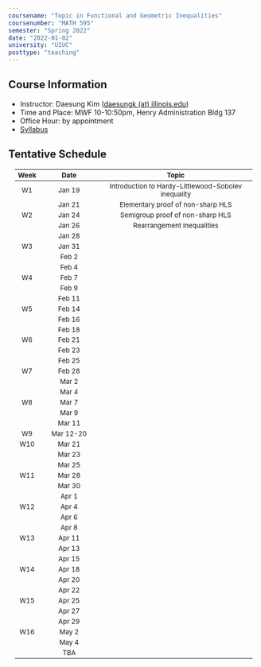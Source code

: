 ```yaml
---
coursename: "Topic in Functional and Geometric Inequalities"
coursenumber: "MATH 595"
semester: "Spring 2022"
date: "2022-01-02"
university: "UIUC"
posttype: "teaching"
---
```


## Course Information 
- Instructor: Daesung Kim ([daesungk (at) illinois.edu](mailto:daesungk@illinois.edu))
- Time and Place: MWF 10-10:50pm, Henry Administration Bldg 137
- Office Hour: by appointment
- [Syllabus](math595-syllabus.pdf)


## Tentative Schedule 
| Week | Date      | Topic                                               |
| ---  | ---       | ---                                                 |
| W1   | Jan 19    | Introduction to Hardy-Littlewood-Sobolev inequality |
|      | Jan 21    | Elementary proof of non-sharp HLS                   |
| W2   | Jan 24    | Semigroup proof of non-sharp HLS                    |
|      | Jan 26    | Rearrangement inequalities                          |
|      | Jan 28    |                                                     |
| W3   | Jan 31    |                                                     |
|      | Feb 2     |                                                     |
|      | Feb 4     |                                                     |
| W4   | Feb 7     |                                                     |
|      | Feb 9     |                                                     |
|      | Feb 11    |                                                     |
| W5   | Feb 14    |                                                     |
|      | Feb 16    |                                                     |
|      | Feb 18    |                                                     |
| W6   | Feb 21    |                                                     |
|      | Feb 23    |                                                     |
|      | Feb 25    |                                                     |
| W7   | Feb 28    |                                                     |
|      | Mar 2     |                                                     |
|      | Mar 4     |                                                     |
| W8   | Mar 7     |                                                     |
|      | Mar 9     |                                                     |
|      | Mar 11    |                                                     |
| W9   | Mar 12-20 |                                                     |
| W10  | Mar 21    |                                                     |
|      | Mar 23    |                                                     |
|      | Mar 25    |                                                     |
| W11  | Mar 28    |                                                     |
|      | Mar 30    |                                                     |
|      | Apr 1     |                                                     |
| W12  | Apr 4     |                                                     |
|      | Apr 6     |                                                     |
|      | Apr 8     |                                                     |
| W13  | Apr 11    |                                                     |
|      | Apr 13    |                                                     |
|      | Apr 15    |                                                     |
| W14  | Apr 18    |                                                     |
|      | Apr 20    |                                                     |
|      | Apr 22    |                                                     |
| W15  | Apr 25    |                                                     |
|      | Apr 27    |                                                     |
|      | Apr 29    |                                                     |
| W16  | May 2     |                                                     |
|      | May 4     |                                                     |
|      | TBA       |                                                     |


<style>
table {
    width: 95%;
    margin: 0px auto;
    font-size: 95%;
    text-align: center;
}
table td:first-of-type {
    text-align: center;
}
table td:nth-of-type(2) {
    text-align: center;
}

table th:first-of-type {
    width: 10%;
    text-align: center;
}
table th:nth-of-type(2) {
    width: 25%;
    text-align: center;
}
table th:nth-of-type(3) {
    width: 65%;
    text-align: center;
}
</style>

